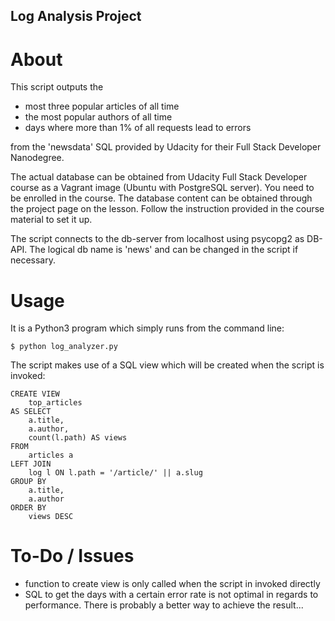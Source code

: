 ## Log Analysis Project

# About

This script outputs the
 * most three popular articles of all time
 * the most popular authors of all time
 * days where more than 1% of all requests lead to errors

from the 'newsdata' SQL provided by Udacity for their Full Stack Developer
Nanodegree.

The actual database can be obtained from Udacity Full Stack Developer course
as a Vagrant image (Ubuntu with PostgreSQL server). You need to be enrolled in
the course. The database content can be obtained through the project page on
the lesson. Follow the instruction provided in the course material to set it
up.

The script connects to the db-server from localhost using psycopg2 as DB-API.
The logical db name is 'news' and can be changed in the script if necessary.


# Usage

It is a Python3 program which simply runs from the command line:

    $ python log_analyzer.py

The script makes use of a SQL view which will be created when the script is
invoked:

    CREATE VIEW
        top_articles
    AS SELECT
        a.title,
        a.author,
        count(l.path) AS views
    FROM
        articles a
    LEFT JOIN
        log l ON l.path = '/article/' || a.slug
    GROUP BY
        a.title,
        a.author
    ORDER BY
        views DESC


# To-Do / Issues

 * function to create view is only called when the script in invoked directly
 * SQL to get the days with a certain error rate is not optimal in regards
 to performance. There is probably a better way to achieve the result...
